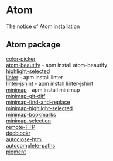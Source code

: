# Atom
The notice of Atom installation

## Atom package
[color-picker] </br>
[atom-beautify] - apm install atom-beautify </br>
[highlight-selected] </br>
[linter] - apm install linter </br>
[linter-jshint] - apm install linter-jshint </br>
[minimap] - apm install minimap </br>
[minimap-git-diff] </br>
[minimap-find-and-replace] </br>
[minimap-highlight-selected] </br>
[minimap-bookmarks] </br>
[minimap-selection] </br>
[remote-FTP] </br>
[docblockr] </br>
[autoclose-html] </br>
[autocomplete-paths] </br>
[pigment] </br>

[color-picker]:https://atom.io/packages/color-picker
[atom-beautify]:https://atom.io/packages/atom-beautify
[highlight-selected]:https://atom.io/packages/highlight-selected
[linter]:https://atom.io/packages/linter
[linter-jshint]:https://atom.io/packages/linter-jshint
[minimap]:https://atom.io/packages/minimap
[minimap-git-diff]:https://atom.io/packages/minimap-git-diff
[minimap-find-and-replace]:https://atom.io/packages/minimap-find-and-replace
[minimap-highlight-selected]:https://atom.io/users/atom-minimap
[minimap-bookmarks]:https://atom.io/packages/minimap-bookmarks
[minimap-selection]:https://atom.io/packages/minimap-selection
[remote-FTP]:https://atom.io/packages/remote-ftp
[docblockr]:https://atom.io/packages/docblockr
[autoclose-html]:https://atom.io/packages/autoclose-html
[pigment]:https://atom.io/packages/pigment
[autocomplete-paths]:https://atom.io/packages/autocomplete-paths
